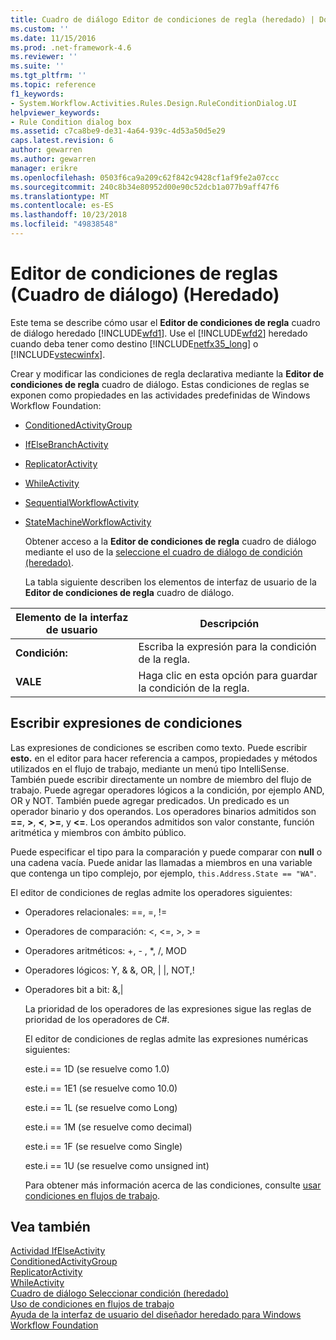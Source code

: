```yaml
---
title: Cuadro de diálogo Editor de condiciones de regla (heredado) | Documentos de Microsoft
ms.custom: ''
ms.date: 11/15/2016
ms.prod: .net-framework-4.6
ms.reviewer: ''
ms.suite: ''
ms.tgt_pltfrm: ''
ms.topic: reference
f1_keywords:
- System.Workflow.Activities.Rules.Design.RuleConditionDialog.UI
helpviewer_keywords:
- Rule Condition dialog box
ms.assetid: c7ca8be9-de31-4a64-939c-4d53a50d5e29
caps.latest.revision: 6
author: gewarren
ms.author: gewarren
manager: erikre
ms.openlocfilehash: 0503f6ca9a209c62f842c9428cf1af9fe2a07ccc
ms.sourcegitcommit: 240c8b34e80952d00e90c52dcb1a077b9aff47f6
ms.translationtype: MT
ms.contentlocale: es-ES
ms.lasthandoff: 10/23/2018
ms.locfileid: "49838548"
---
```

# <a name="rule-condition-editor-dialog-box-legacy"></a>Editor de condiciones de reglas (Cuadro de diálogo) (Heredado)
Este tema se describe cómo usar el **Editor de condiciones de regla** cuadro de diálogo heredado [!INCLUDE[wfd1](../includes/wfd1-md.md)]. Use el [!INCLUDE[wfd2](../includes/wfd2-md.md)] heredado cuando deba tener como destino [!INCLUDE[netfx35_long](../includes/netfx35-long-md.md)] o [!INCLUDE[vstecwinfx](../includes/vstecwinfx-md.md)].  
  
 Crear y modificar las condiciones de regla declarativa mediante la **Editor de condiciones de regla** cuadro de diálogo. Estas condiciones de reglas se exponen como propiedades en las actividades predefinidas de Windows Workflow Foundation:  
  
- [ConditionedActivityGroup](http://go.microsoft.com/fwlink?LinkID=65017)  
  
- [IfElseBranchActivity](http://go.microsoft.com/fwlink?LinkID=65034)  
  
- [ReplicatorActivity](http://go.microsoft.com/fwlink?LinkID=65039)  
  
- [WhileActivity](http://go.microsoft.com/fwlink?LinkID=65049)  
  
- [SequentialWorkflowActivity](http://go.microsoft.com/fwlink?LinkID=65040)  
  
- [StateMachineWorkflowActivity](http://go.microsoft.com/fwlink?LinkID=65045)  
  
  Obtener acceso a la **Editor de condiciones de regla** cuadro de diálogo mediante el uso de la [seleccione el cuadro de diálogo de condición (heredado)](../workflow-designer/select-condition-dialog-box-legacy.md).  
  
  La tabla siguiente describen los elementos de interfaz de usuario de la **Editor de condiciones de regla** cuadro de diálogo.  
  
|Elemento de la interfaz de usuario|Descripción|  
|----------------|-----------------|  
|**Condición:**|Escriba la expresión para la condición de la regla.|  
|**VALE**|Haga clic en esta opción para guardar la condición de la regla.|  
  
## <a name="entering-condition-expressions"></a>Escribir expresiones de condiciones  
 Las expresiones de condiciones se escriben como texto. Puede escribir **esto.** en el editor para hacer referencia a campos, propiedades y métodos utilizados en el flujo de trabajo, mediante un menú tipo IntelliSense. También puede escribir directamente un nombre de miembro del flujo de trabajo. Puede agregar operadores lógicos a la condición, por ejemplo AND, OR y NOT. También puede agregar predicados. Un predicado es un operador binario y dos operandos. Los operadores binarios admitidos son **==**, **>**, **\<**, **>=**, y **<=**. Los operandos admitidos son valor constante, función aritmética y miembros con ámbito público.  
  
 Puede especificar el tipo para la comparación y puede comparar con **null** o una cadena vacía. Puede anidar las llamadas a miembros en una variable que contenga un tipo complejo, por ejemplo, `this.Address.State == "WA"`.  
  
 El editor de condiciones de reglas admite los operadores siguientes:  
  
- Operadores relacionales: ==, =, !=  
  
- Operadores de comparación: <, \<=, >, > =  
  
- Operadores aritméticos: +, - , *, /, MOD  
  
- Operadores lógicos: Y, & &, OR, &#124; &#124;, NOT,!  
  
- Operadores bit a bit: &,&#124;  
  
  La prioridad de los operadores de las expresiones sigue las reglas de prioridad de los operadores de C#.  
  
  El editor de condiciones de reglas admite las expresiones numéricas siguientes:  
  
  este.i == 1D (se resuelve como 1.0)  
  
  este.i == 1E1 (se resuelve como 10.0)  
  
  este.i == 1L (se resuelve como Long)  
  
  este.i == 1M (se resuelve como decimal)  
  
  este.i == 1F (se resuelve como Single)  
  
  este.i == 1U (se resuelve como unsigned int)  
  
  Para obtener más información acerca de las condiciones, consulte [usar condiciones en flujos de trabajo](http://go.microsoft.com/fwlink?LinkID=65009).  
  
## <a name="see-also"></a>Vea también  
 [Actividad IfElseActivity](http://go.microsoft.com/fwlink?LinkID=65033)   
 [ConditionedActivityGroup](http://go.microsoft.com/fwlink?LinkID=65017)   
 [ReplicatorActivity](http://go.microsoft.com/fwlink?LinkID=65039)   
 [WhileActivity](http://go.microsoft.com/fwlink?LinkID=65049)   
 [Cuadro de diálogo Seleccionar condición (heredado)](../workflow-designer/select-condition-dialog-box-legacy.md)   
 [Uso de condiciones en flujos de trabajo](http://go.microsoft.com/fwlink?LinkID=65009)   
 [Ayuda de la interfaz de usuario del diseñador heredado para Windows Workflow Foundation](../workflow-designer/legacy-designer-for-windows-workflow-foundation-ui-help.md)